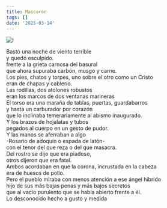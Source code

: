 ```yaml
---
title: Mascarón
tags: []
date: '2025-03-14'
---
```

![i](https://i.pinimg.com/474x/0e/02/d0/0e02d0de9253432428e46e129e4004a2.jpg)

Bastó una noche de viento terrible  
y quedó esculpido.  
frente a la grieta carnosa del basural  
que ahora supuraba carbón, musgo y carne.  
Los pies, chatos y torpes, uno sobre el otro como un Cristo  
eran de chapas y cablerío.  
Las rodillas, dos atolones robustos  
eran los marcos de dos ventanas marineras  
El torso era una maraña de tablas, puertas, guardabarros  
y hasta un carburador por corazón  
que lo inclinaba temerariamente al abismo inaugurado.  
Y los brazos de hojalatas y tubos  
pegados al cuerpo en un gesto de pudor.  
Y las manos se aferraban a algo  
\-Rosario de adoquín o espada de latón-  
con el tenor del que reza o del que masacra.  
Del rostro se dijo que era piadoso,  
otros dijeron que era fatal.  
Ambos acordaban en que la corona, incrustada en la cabeza  
era de huesos de pollo.  
Pero el pueblo miraba con menos atención a ese ángel híbrido  
hijo de sus más bajas penas y más bajos secretos  
que al vacío purulento que se había abierto frente a él.  
Lo desconocido hecho a gusto y medida
